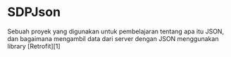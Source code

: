# SDPJson
Sebuah proyek yang digunakan untuk pembelajaran tentang apa itu JSON, dan bagaimana mengambil data dari server dengan JSON menggunakan library [Retrofit][1] 
